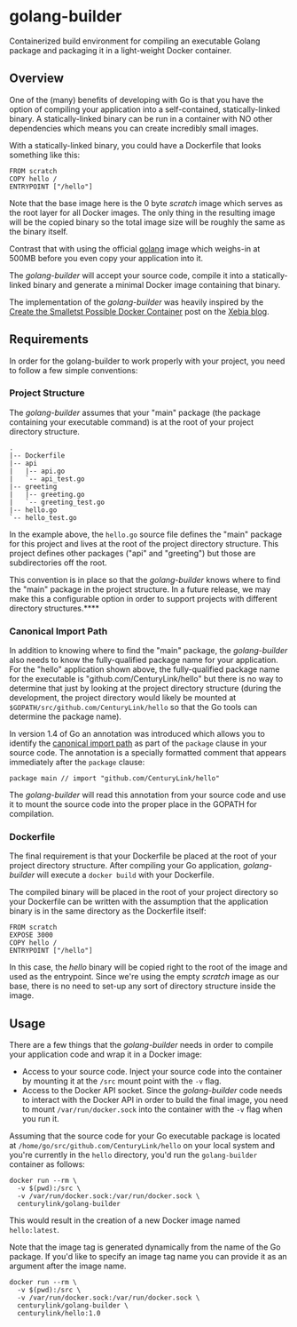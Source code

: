 # golang-builder
Containerized build environment for compiling an executable Golang package and packaging 
it in a light-weight Docker container.

## Overview
One of the (many) benefits of developing with Go is that you have the option of compiling
your application into a self-contained, statically-linked binary. A statically-linked binary
can be run in a container with NO other dependencies which means you can create incredibly 
small images.

With a statically-linked binary, you could have a Dockerfile that looks something like this:

    FROM scratch
    COPY hello /
    ENTRYPOINT ["/hello"]

Note that the base image here is the 0 byte *scratch* image which serves as the root layer for
all Docker images. The only thing in the resulting image will be the copied binary so the total
image size will be roughly the same as the binary itself.

Contrast that with using the official [golang](https://registry.hub.docker.com/u/library/golang/)
image which weighs-in at 500MB before you even copy your application into it.

The *golang-builder* will accept your source code, compile it into a statically-linked binary
and generate a minimal Docker image containing that binary.

The implementation of the *golang-builder* was heavily inspired by the [Create the Smalletst Possible Docker Container](http://blog.xebia.com/2014/07/04/create-the-smallest-possible-docker-container/) post on the [Xebia blog](http://blog.xebia.com).

## Requirements
In order for the golang-builder to work properly with your project, you need to follow a few simple conventions:

### Project Structure
The *golang-builder* assumes that your "main" package (the package containing your executable command) is at the root of your project directory structure.

    .
    |-- Dockerfile
    |-- api
    |   |-- api.go
    |   `-- api_test.go
    |-- greeting
    |   |-- greeting.go
    |   `-- greeting_test.go
    |-- hello.go
    `-- hello_test.go
   
In the example above, the `hello.go` source file defines the "main" package for this project and lives at the root of the project directory structure. This project defines other packages ("api" and "greeting") but those are subdirectories off the root.

This convention is in place so that the *golang-builder* knows where to find the "main" package in the project structure. In a future release, we may make this a configurable option in order to support projects with different directory structures.****

### Canonical Import Path
In addition to knowing where to find the "main" package, the *golang-builder* also needs to know the fully-qualified package name for your application. For the "hello" application shown above, the fully-qualified package name for the executable is "github.com/CenturyLink/hello" but there is no way to determine that just by looking at the project directory structure (during the development, the project directory would likely be mounted at `$GOPATH/src/github.com/CenturyLink/hello` so that the Go tools can determine the package name).

In version 1.4 of Go an annotation was introduced which allows you to identify the [canonical import path](https://golang.org/doc/go1.4#canonicalimports) as part of the `package` clause in your source code. The annotation is a specially formatted comment that appears immediately after the `package` clause:

    package main // import "github.com/CenturyLink/hello"

The *golang-builder* will read this annotation from your source code and use it to mount the source code into the proper place in the GOPATH for compilation.

### Dockerfile
The final requirement is that your Dockerfile be placed at the root of your project directory structure. After compiling your Go application, *golang-builder* will execute a `docker build` with your Dockerfile.

The compiled binary will be placed in the root of your project directory so your Dockerfile can be written with the assumption that the application binary is in the same directory as the Dockerfile itself:

    FROM scratch
	EXPOSE 3000
    COPY hello /
    ENTRYPOINT ["/hello"]

In this case, the *hello* binary will be copied right to the root of the image and used as the entrypoint. Since we're using the empty *scratch* image as our base, there is no need to set-up any sort of directory structure inside the image.

## Usage

There are a few things that the *golang-builder* needs in order to compile your
application code and wrap it in a Docker image:

* Access to your source code. Inject your source code into the container by mounting it at the `/src` mount point with the `-v` flag.
* Access to the Docker API socket. Since the *golang-builder* code needs to interact with the Docker API in order to build the final image, you need to mount `/var/run/docker.sock` into the container with the `-v` flag when you run it.

Assuming that the source code for your Go executable package is located at 
`/home/go/src/github.com/CenturyLink/hello` on your local system and you're currently in the `hello` directory, you'd run the `golang-builder` container as follows:

    docker run --rm \
      -v $(pwd):/src \
      -v /var/run/docker.sock:/var/run/docker.sock \
      centurylink/golang-builder

This would result in the creation of a new Docker image named `hello:latest`.

Note that the image tag is generated dynamically from the name of the Go package. If you'd
like to specify an image tag name you can provide it as an argument after the image
name.

    docker run --rm \
      -v $(pwd):/src \
      -v /var/run/docker.sock:/var/run/docker.sock \
      centurylink/golang-builder \
      centurylink/hello:1.0
